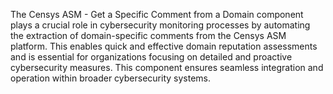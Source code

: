The Censys ASM - Get a Specific Comment from a Domain component plays a crucial role in cybersecurity monitoring processes by automating the extraction of domain-specific comments from the Censys ASM platform. This enables quick and effective domain reputation assessments and is essential for organizations focusing on detailed and proactive cybersecurity measures. This component ensures seamless integration and operation within broader cybersecurity systems.
